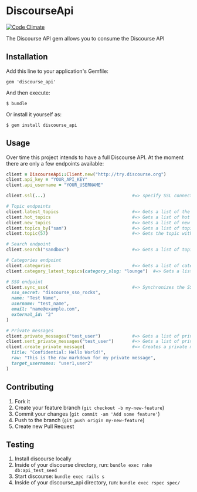 # DiscourseApi

[![Code Climate](https://codeclimate.com/github/discourse/discourse_api.png)][codeclimate]

[codeclimate]: https://codeclimate.com/github/discourse/discourse_api

The Discourse API gem allows you to consume the Discourse API

## Installation

Add this line to your application's Gemfile:

    gem 'discourse_api'

And then execute:

    $ bundle

Or install it yourself as:

    $ gem install discourse_api

## Usage

Over time this project intends to have a full Discourse API. At the moment there are only a
few endpoints available:

```ruby
client = DiscourseApi::Client.new("http://try.discourse.org")
client.api_key = "YOUR_API_KEY"
client.api_username = "YOUR_USERNAME"

client.ssl(...)                                 #=> specify SSL connection settings if needed

# Topic endpoints
client.latest_topics                            #=> Gets a list of the latest topics
client.hot_topics                               #=> Gets a list of hot topics
client.new_topics                               #=> Gets a list of new topics
client.topics_by("sam")                         #=> Gets a list of topics created by user "sam"
client.topic(57)                                #=> Gets the topic with id 57

# Search endpoint
client.search("sandbox")                        #=> Gets a list of topics that match "sandbox"

# Categories endpoint
client.categories                               #=> Gets a list of categories
client.category_latest_topics(category_slug: "lounge")  #=> Gets a list of latest topics in a category

# SSO endpoint
client.sync_sso(                                #=> Synchronizes the SSO record
  sso_secret: "discourse_sso_rocks",
  name: "Test Name",
  username: "test_name",
  email: "name@example.com",
  external_id: "2"
)

# Private messages
client.private_messages("test_user")            #=> Gets a list of private messages received by "test_user"
client.sent_private_messages("test_user")       #=> Gets a list of private messages sent by "test_user"
client.create_private_message(                  #=> Creates a private messages by api_username user
  title: "Confidential: Hello World!",
  raw: "This is the raw markdown for my private message",
  target_usernames: "user1,user2"
)

```


## Contributing

1. Fork it
2. Create your feature branch (`git checkout -b my-new-feature`)
3. Commit your changes (`git commit -am 'Add some feature'`)
4. Push to the branch (`git push origin my-new-feature`)
5. Create new Pull Request

## Testing

1. Install discourse locally
2. Inside of your discourse directory, run: `bundle exec rake db:api_test_seed`
3. Start discourse: `bundle exec rails s`
4. Inside of your discourse_api directory, run: `bundle exec rspec spec/`
